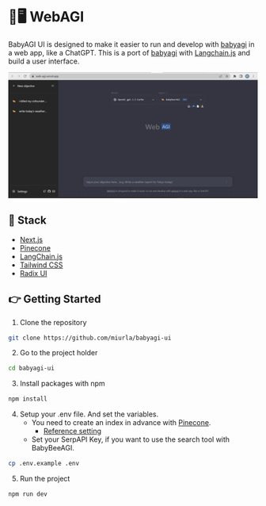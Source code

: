 # 🤖🖥️ WebAGI

BabyAGI UI is designed to make it easier to run and develop with [babyagi](https://github.com/yoheinakajima/babyagi) in a web app, like a ChatGPT.
This is a port of [babyagi](https://github.com/yoheinakajima/babyagi) with [Langchain.js](https://github.com/hwchase17/langchainjs) and build a user interface.

![](./public/images/ss.png)

## 🧰 Stack

- [Next.js](https://nextjs.org/)
- [Pinecone](https://www.pinecone.io/)
- [LangChain.js](https://github.com/hwchase17/langchainjs)
- [Tailwind CSS](https://tailwindcss.com/)
- [Radix UI](https://www.radix-ui.com/)

## 👉 Getting Started

1. Clone the repository

```sh
git clone https://github.com/miurla/babyagi-ui
```

2. Go to the project holder

```sh
cd babyagi-ui
```

3. Install packages with npm

```sh
npm install
```

4. Setup your .env file. And set the variables.
   - You need to create an index in advance with [Pinecone](https://www.pinecone.io/).
     - [Reference setting](./public/pinecone-setup.png)
   - Set your SerpAPI Key, if you want to use the search tool with BabyBeeAGI.

```sh
cp .env.example .env
```

5. Run the project

```sh
npm run dev
```
